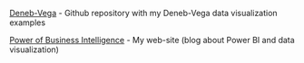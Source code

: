 [Deneb-Vega](https://github.com/avatorl/Deneb-Vega) - Github repository with my Deneb-Vega data visualization examples

[Power of Business Intelligence](https://powerofbi.org/) - My web-site (blog about Power BI and data visualization)
